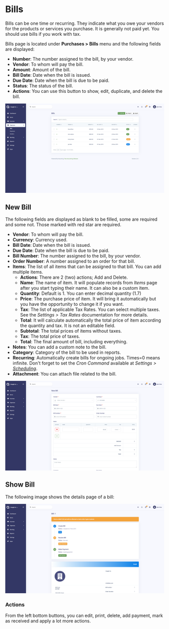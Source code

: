 Bills
=====

Bills can be one time or recurring. They indicate what you owe your vendors for the products or services you purchase. It is generally not paid yet. You should use bills if you work with tax.

Bills page is located under **Purchases > Bills** menu and the following fields are displayed:

- **Number**: The number assigned to the bill, by your vendor.
- **Vendor**: To whom will pay the bill.
- **Amount**: Amount of the bill.
- **Bill Date**: Date when the bill is issued.
- **Due Date**: Date when the bill is due to be paid.
- **Status**: The status of the bill.
- **Actions**: You can use this button to show, edit, duplicate, and delete the bill.

![bills list](_images/bills_list.png)

## New Bill

The following fields are displayed as blank to be filled, some are required and some not. Those marked with red star are required.

- **Vendor**: To whom will pay the bill.
- **Currency**: Currency used.
- **Bill Date**: Date when the bill is issued.
- **Due Date**: Date when the bill is due to be paid.
- **Bill Number**: The number assigned to the bill, by your vendor.
- **Order Number**: A number assigned to an order for that bill.
- **Items**: The list of all items that can be assigned to that bill. You can add multiple items.
  - **Actions**: There are 2 (two) actions; Add and Delete.
  - **Name**: The name of item. It will populate records from *Items* page after you start typing their name. It can also be a custom item.
  - **Quantity**: Default is 1. You can enter decimal quantity (1.7)
  - **Price**: The purchase price of item. It will bring it automatically but you have the opportunity to change it if you want.
  - **Tax**: The list of applicable Tax Rates. You can select multiple taxes. See the *Settings > Tax Rates* documentation for more details.
  - **Total**: It will calculate automatically the total price of item according the quantity and tax. It is not an editable field.
  - **Subtotal**: The total prices of items without taxes.
  - **Tax**: The total price of taxes.
  - **Total**: The final amount of bill, including everything.
- **Notes**: You can add a custom note to the bill.
- **Category**: Category of the bill to be used in reports.
- **Recurring**: Automatically create bills for ongoing jobs. Times=0 means infinite. Don't forget to set the *Cron Command* available at *Settings > [Scheduling](https://akaunting.com/docs/user-manual/settings/scheduling)*.
- **Attachment**: You can attach file related to the bill.

![bills form](_images/bills_form.png)

## Show Bill

The following image shows the details page of a bill:

![bills show](_images/bills_show.png)

### Actions

From the left bottom buttons, you can edit, print, delete, add payment, mark as received and apply a lot more actions.
